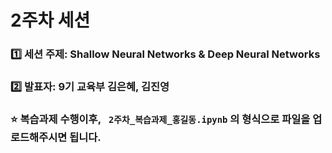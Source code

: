 # 2주차 세션

### 1️⃣ 세션 주제: Shallow Neural Networks & Deep Neural Networks 
### 2️⃣ 발표자: 9기 교육부 김은혜, 김진영

### ⭐ 복습과제 수행이후, ` 2주차_복습과제_홍길동.ipynb` 의 형식으로 파일을 업로드해주시면 됩니다.

